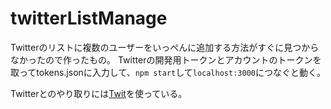 # twitterListManage
Twitterのリストに複数のユーザーをいっぺんに追加する方法がすぐに見つからなかったので作ったもの。
Twitterの開発用トークンとアカウントのトークンを取ってtokens.jsonに入力して、`npm start`して`localhost:3000`につなぐと動く。

Twitterとのやり取りには[Twit](https://github.com/ttezel/twit)を使っている。
